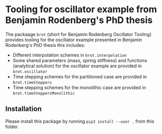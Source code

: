 # Tooling for oscillator example from Benjamin Rodenberg's PhD thesis

The packaage `brot` (short for Benjamin Rodenberg Oscillator Tooling) provides tooling for the oscillator example presented in Benjamin Rodenberg's PhD thesis this includes:

* Different interpolation schemes in `brot.interpolation`
* Some shared parameters (mass, spring stiffness) and functions (analytical solution) for the oscillator example are provided in `brot.oscillator`
* Time stepping schemes for the partitioned case are provided in `brot.timeSteppers`
* Time stepping schemes for the monolithic case are provided in `brot.timeSteppersMonolithic`

## Installation

Please install this package by running `pip3 install --user .` from this folder.